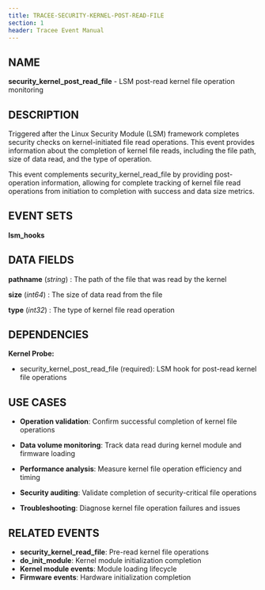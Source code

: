 ```yaml
---
title: TRACEE-SECURITY-KERNEL-POST-READ-FILE
section: 1
header: Tracee Event Manual
---
```


## NAME

**security_kernel_post_read_file** - LSM post-read kernel file operation monitoring

## DESCRIPTION

Triggered after the Linux Security Module (LSM) framework completes security checks on kernel-initiated file read operations. This event provides information about the completion of kernel file reads, including the file path, size of data read, and the type of operation.

This event complements security_kernel_read_file by providing post-operation information, allowing for complete tracking of kernel file read operations from initiation to completion with success and data size metrics.

## EVENT SETS

**lsm_hooks**

## DATA FIELDS

**pathname** (*string*)
: The path of the file that was read by the kernel

**size** (*int64*)
: The size of data read from the file

**type** (*int32*)
: The type of kernel file read operation

## DEPENDENCIES

**Kernel Probe:**

- security_kernel_post_read_file (required): LSM hook for post-read kernel file operations

## USE CASES

- **Operation validation**: Confirm successful completion of kernel file operations

- **Data volume monitoring**: Track data read during kernel module and firmware loading

- **Performance analysis**: Measure kernel file operation efficiency and timing

- **Security auditing**: Validate completion of security-critical file operations

- **Troubleshooting**: Diagnose kernel file operation failures and issues

## RELATED EVENTS

- **security_kernel_read_file**: Pre-read kernel file operations
- **do_init_module**: Kernel module initialization completion
- **Kernel module events**: Module loading lifecycle
- **Firmware events**: Hardware initialization completion
